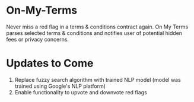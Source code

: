 # On-My-Terms
Never miss a red flag in a terms &amp; conditions contract again. On My Terms parses selected terms &amp; conditions and notifies user of potential hidden fees or privacy concerns.

# Updates to Come
1) Replace fuzzy search algorithm with trained NLP model (model was trained using Google's NLP platform)
2) Enable functionality to upvote and downvote red flags
